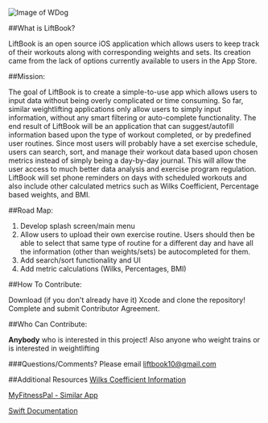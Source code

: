 
![Image of WDog](http://api.ning.com/files/VrVsBTwjNqD9-*m5RW2Tiw5FgaybsvaMWjgqgz5Awj2vW4nc9SwXzS4xQEfC-7sp3*XgIGfzfQgCEBQcy*qz1oH0SOAo*L0M/327565_270195683025819_119636488081740_830029_1535414877_o.jpg)


##What is LiftBook?

LiftBook is an open source iOS application which allows users to keep track of their workouts along with corresponding weights and sets. Its creation came from the lack of options currently available to users in the App Store. 


##Mission:

The goal of LiftBook is to create a simple-to-use app which allows users to input data without being overly complicated or time consuming. So far, similar weightlifting applications only allow users to simply input information, without any smart filtering or auto-complete functionality. The end result of LiftBook will be an application that can suggest/autofill information based upon the type of workout completed, or by predefined user routines. Since most users will probably have a set exercise schedule, users can search, sort, and manage their workout data based upon chosen metrics instead of simply being a day-by-day journal. This will allow the user access to much better data analysis and exercise program regulation. LiftBook will set phone reminders on days with scheduled workouts and also include other calculated metrics such as Wilks Coefficient, Percentage based weights, and BMI.


##Road Map:

1. Develop splash screen/main menu
2. Allow users to upload their own exercise routine. Users should then be able to select that same type of routine for a different day and have all the information (other than weights/sets) be autocompleted for them.
3. Add search/sort functionality and UI
4. Add metric calculations (Wilks, Percentages, BMI)

##How To Contribute:

Download (if you don't already have it) Xcode and clone the repository! Complete and submit Contributor Agreement.


##Who Can Contribute:

**Anybody** who is interested in this project! Also anyone who weight trains or is interested in weightlifting

###Questions/Comments?
Please email liftbook10@gmail.com

##Additional Resources
[Wilks Coefficient Information](https://en.wikipedia.org/wiki/Wilks_Coefficient)

[MyFitnessPal - Similar App](https://www.myfitnesspal.com/)

[Swift Documentation](https://developer.apple.com/swift/resources/)
